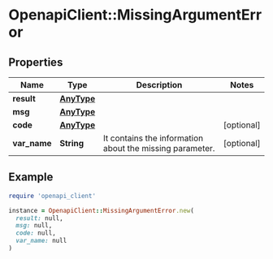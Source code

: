 # OpenapiClient::MissingArgumentError

## Properties

| Name | Type | Description | Notes |
| ---- | ---- | ----------- | ----- |
| **result** | [**AnyType**](.md) |  |  |
| **msg** | [**AnyType**](.md) |  |  |
| **code** | [**AnyType**](.md) |  | [optional] |
| **var_name** | **String** | It contains the information about the missing parameter.  | [optional] |

## Example

```ruby
require 'openapi_client'

instance = OpenapiClient::MissingArgumentError.new(
  result: null,
  msg: null,
  code: null,
  var_name: null
)
```


